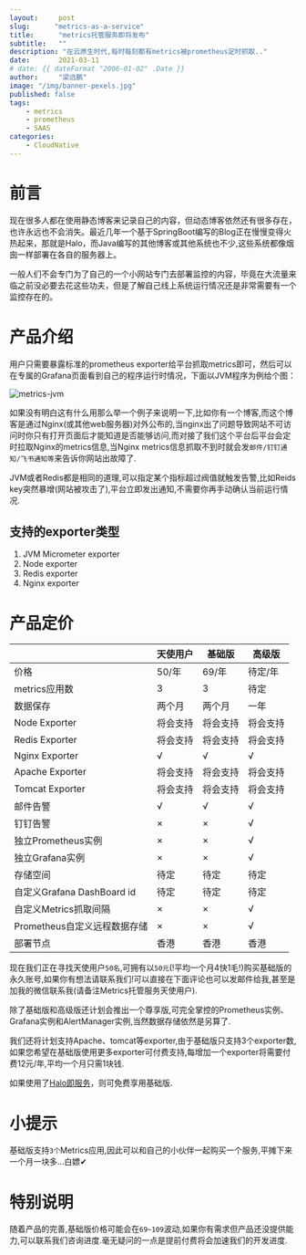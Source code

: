 ```yaml
---
layout:     post 
slug:      "metrics-as-a-service"
title:      "metrics托管服务即将发布"
subtitle:   ""
description: "在云原生时代,每时每刻都有metrics被prometheus定时抓取.."
date:       2021-03-11
# date: {{ dateFormat "2006-01-02" .Date }}
author:     "梁远鹏"
image: "/img/banner-pexels.jpg"
published: false
tags:
    - metrics
    - prometheus
    - SAAS
categories: 
    - CloudNative
---  
```


# 前言  

现在很多人都在使用静态博客来记录自己的内容，但动态博客依然还有很多存在，也许永远也不会消失。最近几年一个基于SpringBoot编写的Blog正在慢慢变得火热起来，那就是Halo，而Java编写的其他博客或其他系统也不少,这些系统都像烟囱一样部署在各自的服务器上。  

一般人们不会专门为了自己的一个小网站专门去部署监控的内容，毕竟在大流量来临之前没必要去花这些功夫，但是了解自己线上系统运行情况还是非常需要有一个监控存在的。  

#  产品介绍  

用户只需要暴露标准的prometheus exporter给平台抓取metrics即可，然后可以在专属的Grafana页面看到自己的程序运行时情况，下面以JVM程序为例给个图：   

![metrics-jvm](https://res.cloudinary.com/lyp/image/upload/v1615419259/hugo/blog.github.io/saas/prometheus/metrics-jvm.png)  

如果没有明白这有什么用那么举一个例子来说明一下,比如你有一个博客,而这个博客是通过Nginx(或其他web服务器)对外公布的,当nginx出了问题导致网站不可访问时你只有打开页面后才能知道是否能够访问,而对接了我们这个平台后平台会定时拉取Nginx的metrics信息,当Nginx metrics信息抓取不到时就会发`邮件/钉钉通知/飞书通知等`来告诉你网站出故障了.  

JVM或者Redis都是相同的道理,可以指定某个指标超过阀值就触发告警,比如Reids key突然暴增(网站被攻击了),平台立即发出通知,不需要你再手动确认当前运行情况.

## 支持的exporter类型  

1. JVM Micrometer exporter
2. Node exporter  
3. Redis exporter  
4. Nginx exporter  

#  产品定价   


|  |  天使用户|  基础版   | 高级版  |
|  ----|  ----|  ----  | ----  |
| 价格 | 50/年| 69/年  | 待定/年 |
| metrics应用数 | 3| 3  | 待定 |
| 数据保存 | 两个月| 两个月  | 一年 |
| Node Exporter | 将会支持| 将会支持  | 将会支持 |
| Redis Exporter | 将会支持| 将会支持  | 将会支持 |
| Nginx Exporter | √| √  | √ |
| Apache Exporter | 将会支持| 将会支持  | 将会支持 |
| Tomcat Exporter | 将会支持| 将会支持  | 将会支持 |
| 邮件告警 | √| √ | √ |
| 钉钉告警 | ×| ×  | √ |
|独立Prometheus实例 | ×| × | √ |
|独立Grafana实例 | ×| × | √ |
|存储空间 | 待定| 待定 | 待定 |
|自定义Grafana DashBoard id | 待定| 待定 | 待定 |
|自定义Metrics抓取间隔 | ×| × | √ |
|Prometheus自定义远程数据存储 | ×| × | √ |
|部署节点 | 香港| 香港 | 香港 |    


现在我们正在寻找天使用户`50名`,可拥有以`50元`(!平均一个月4快1毛!)购买基础版的永久账号,如果你有想法请联系我们!可以直接在下面评论也可以发邮件给我,甚至是加我的微信联系我(请备注Metrics托管服务天使用户).  

除了基础版和高级版还计划会推出一个尊享版,可完全掌控的Prometheus实例、Grafana实例和AlertManager实例,当然数据存储依然是另算了.  

我们还将计划支持Apache、tomcat等exporter,由于基础版只支持3个exporter数,如果您希望在基础版使用更多exporter可付费支持,每增加一个exporter将需要付费12元/年,平均一个月只需1块钱.

如果使用了[Halo即服务](https://liangyuanpeng.com/post/halo-as-a-service/)，则可免费享用基础版.


# 小提示  
基础版支持`3个`Metrics应用,因此可以和自己的小伙伴一起购买一个服务,平摊下来一个月一块多…白嫖✔

# 特别说明  

随着产品的完善,基础版价格可能会在`69~109`波动,如果你有需求但产品还没提供能力,可以联系我们咨询进度.毫无疑问的一点是提前付费将会加速我们的开发进度.  

